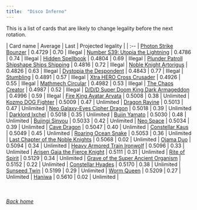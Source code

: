 ```yaml
---
title:  "Disco Inferno"
---
```


This is a list of cards that are likely to change legality before the next rotation.

| Card name | Average | Last | Projected legality |
| :-- |
[Photon Strike Bounzer](https://db.ygoprodeck.com/card/?search=Photon%20Strike%20Bounzer) | 0.4729 | 0.70 | Illegal |
[Number S39: Utopia the Lightning](https://db.ygoprodeck.com/card/?search=Number%20S39:%20Utopia%20the%20Lightning) | 0.4786 | 0.74 | Illegal |
[Hidden Spellbook](https://db.ygoprodeck.com/card/?search=Hidden%20Spellbook) | 0.4804 | 0.69 | Illegal |
[Plunder Patroll Shipshape Ships Shipping](https://db.ygoprodeck.com/card/?search=Plunder%20Patroll%20Shipshape%20Ships%20Shipping) | 0.4816 | 0.72 | Illegal |
[Noble Knight Artorigus](https://db.ygoprodeck.com/card/?search=Noble%20Knight%20Artorigus) | 0.4826 | 0.63 | Illegal |
[Dystopia the Despondent](https://db.ygoprodeck.com/card/?search=Dystopia%20the%20Despondent) | 0.4843 | 0.77 | Illegal |
[Stumbling](https://db.ygoprodeck.com/card/?search=Stumbling) | 0.4891 | 0.57 | Illegal |
[Xtra HERO Cross Crusader](https://db.ygoprodeck.com/card/?search=Xtra%20HERO%20Cross%20Crusader) | 0.4926 | 0.55 | Illegal |
[Mathmech Circular](https://db.ygoprodeck.com/card/?search=Mathmech%20Circular) | 0.4982 | 0.53 | Illegal |
[The Chaos Creator](https://db.ygoprodeck.com/card/?search=The%20Chaos%20Creator) | 0.4987 | 0.52 | Illegal |
[D/D/D Super Doom King Dark Armageddon](https://db.ygoprodeck.com/card/?search=D/D/D%20Super%20Doom%20King%20Dark%20Armageddon) | 0.4996 | 0.59 | Illegal |
[Fire King Avatar Arvata](https://db.ygoprodeck.com/card/?search=Fire%20King%20Avatar%20Arvata) | 0.5008 | 0.38 | Unlimited |
[Kozmo DOG Fighter](https://db.ygoprodeck.com/card/?search=Kozmo%20DOG%20Fighter) | 0.5009 | 0.47 | Unlimited |
[Dragon Ravine](https://db.ygoprodeck.com/card/?search=Dragon%20Ravine) | 0.5013 | 0.47 | Unlimited |
[Neo Galaxy-Eyes Cipher Dragon](https://db.ygoprodeck.com/card/?search=Neo%20Galaxy-Eyes%20Cipher%20Dragon) | 0.5018 | 0.39 | Unlimited |
[Darklord Ixchel](https://db.ygoprodeck.com/card/?search=Darklord%20Ixchel) | 0.5018 | 0.35 | Unlimited |
[Bujin Yamato](https://db.ygoprodeck.com/card/?search=Bujin%20Yamato) | 0.5030 | 0.48 | Unlimited |
[Bujingi Sinyou](https://db.ygoprodeck.com/card/?search=Bujingi%20Sinyou) | 0.5033 | 0.42 | Unlimited |
[Neo Space](https://db.ygoprodeck.com/card/?search=Neo%20Space) | 0.5034 | 0.39 | Unlimited |
[Cave Dragon](https://db.ygoprodeck.com/card/?search=Cave%20Dragon) | 0.5047 | 0.40 | Unlimited |
[Constellar Kaus](https://db.ygoprodeck.com/card/?search=Constellar%20Kaus) | 0.5049 | 0.45 | Unlimited |
[Roaring Ocean Snake](https://db.ygoprodeck.com/card/?search=Roaring%20Ocean%20Snake) | 0.5053 | 0.36 | Unlimited |
[Last Chapter of the Noble Knights](https://db.ygoprodeck.com/card/?search=Last%20Chapter%20of%20the%20Noble%20Knights) | 0.5068 | 0.02 | Unlimited |
[Ojama Duo](https://db.ygoprodeck.com/card/?search=Ojama%20Duo) | 0.5094 | 0.34 | Unlimited |
[Heavy Armored Train Ironwolf](https://db.ygoprodeck.com/card/?search=Heavy%20Armored%20Train%20Ironwolf) | 0.5096 | 0.33 | Unlimited |
[Arisen Gaia the Fierce Knight](https://db.ygoprodeck.com/card/?search=Arisen%20Gaia%20the%20Fierce%20Knight) | 0.5111 | 0.31 | Unlimited |
[Rite of Spirit](https://db.ygoprodeck.com/card/?search=Rite%20of%20Spirit) | 0.5129 | 0.34 | Unlimited |
[Grave of the Super Ancient Organism](https://db.ygoprodeck.com/card/?search=Grave%20of%20the%20Super%20Ancient%20Organism) | 0.5152 | 0.22 | Unlimited |
[Constellar Hyades](https://db.ygoprodeck.com/card/?search=Constellar%20Hyades) | 0.5170 | 0.38 | Unlimited |
[Sunseed Twin](https://db.ygoprodeck.com/card/?search=Sunseed%20Twin) | 0.5199 | 0.29 | Unlimited |
[Worm Queen](https://db.ygoprodeck.com/card/?search=Worm%20Queen) | 0.5209 | 0.27 | Unlimited |
[Haniwa](https://db.ygoprodeck.com/card/?search=Haniwa) | 0.5610 | 0.02 | Unlimited |

<br>

###### [Back home](index)